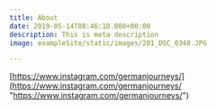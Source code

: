 ```yaml
---
title: About
date: 2019-05-14T08:46:10.000+00:00
description: This is meta description
image: exampleSite/static/images/201_DSC_0348.JPG

---
```

[https://www.instagram.com/germanjourneys/](https://www.instagram.com/germanjourneys/ "https://www.instagram.com/germanjourneys/")